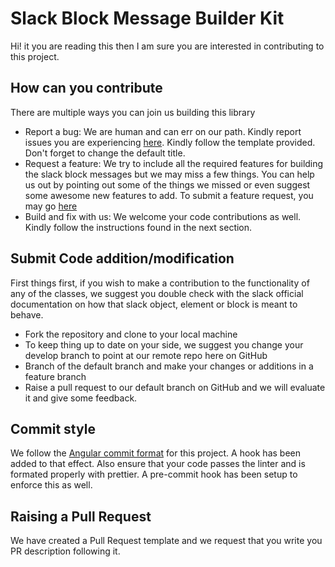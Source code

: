 # Slack Block Message Builder Kit

Hi! it you are reading this then I am sure you are interested in contributing to this project.

## How can you contribute

There are multiple ways you can join us building this library

- Report a bug: We are human and can err on our path. Kindly report issues you are experiencing [here](https://github.com/IyiKuyoro/slack-block-msg-kit/issues/new?assignees=IyiKuyoro&labels=bug&template=bug_report.md&title=%5BBUG%5D-_scope_-_short+summary). Kindly follow the template provided. Don't forget to change the default title.
- Request a feature: We try to include all the required features for building the slack block messages but we may miss a few things. You can help us out by pointing out some of the things we missed or even suggest some awesome new features to add. To submit a feature request, you may go [here](https://github.com/IyiKuyoro/slack-block-msg-kit/issues/new?assignees=IyiKuyoro&labels=enhancement&template=feature_request.md&title=%5BFEAT%5D-_scope_-_short+summary_-)
- Build and fix with us: We welcome your code contributions as well. Kindly follow the instructions found in the next section.

## Submit Code addition/modification

First things first, if you wish to make a contribution to the functionality of any of the classes, we suggest you double check with the slack official documentation on how that slack object, element or block is meant to behave.

- Fork the repository and clone to your local machine
- To keep thing up to date on your side, we suggest you change your develop branch to point at our remote repo here on GitHub
- Branch of the default branch and make your changes or additions in a feature branch
- Raise a pull request to our default branch on GitHub and we will evaluate it and give some feedback.

## Commit style

We follow the [Angular commit format](https://gist.github.com/brianclements/841ea7bffdb01346392c) for this project. A hook has been added to that effect. Also ensure that your code passes the linter and is formated properly with prettier. A pre-commit hook has been setup to enforce this as well.

## Raising a Pull Request

We have created a Pull Request template and we request that you write you PR description following it.
